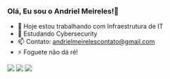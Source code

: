 ### Olá, Eu sou o Andriel Meireles!👋


- 🔭 Hoje estou trabalhando com Infraestrutura de IT
- 🌱 Estudando Cybersecurity
- 📫 Contato: andrielmeirelescontato@gmail.com
- ⚡ Foguete não dá ré!

<div> 
    <a href="https://www.linkedin.com/in/andrielmeireles/" target="_blank"><img src="https://img.shields.io/badge/-LinkedIn-%230077B5?style=for-the-badge&logo=linkedin&logoColor=white" target="_blank"></a> 
  <a href = "mailto:andrielmeirelescontato@gmail.com"><img src="https://img.shields.io/badge/-Gmail-%23333?style=for-the-badge&logo=gmail&logoColor=white" target="_blank"></a>
 <a href="https://www.instagram.com/andriel_meireles/" target="_blank"><img src="https://img.shields.io/badge/-Instagram-%23E4405F?style=for-the-badge&logo=instagram&logoColor=white" target="_blank"></a>
  
</div>
